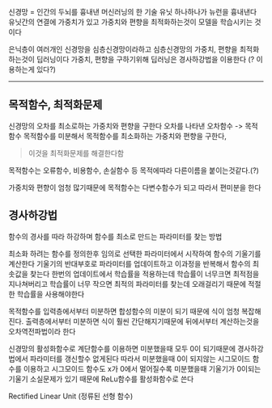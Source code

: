신경망 = 인간의 두뇌를 흉내낸 머신러닝의 한 기술
유닛 하나하나가 뉴런을 흉내낸다
유닛간의 연결에 가중치가 있고 가중치와 편향을 최적화하는것이 모델을 학습시키는 것이다

은닉층이 여러개인 신경망을 심층신경망이라하고 심층신경망의 가중치, 편향을 최적화하는것이 딥러닝이다
가중치, 편향을 구하기위해 딥러닝은 경사하강법을 이용한다 (? 이용하는게 있다?)

---

## 목적함수, 최적화문제
신경망의 오차를 최소로하는 가중치와 편향을 구한다
오차를 나타낸 오차함수 -> 목적함수
목적함수를 미분해서 목적함수를 최소화하는 가중치와 편향을 구한다, 

> 이것을 최적화문제를 해결한다함 

목적함수는 오류함수, 비용함수, 손실함수 등 목적에따라 다른이름을 붙이는것같다.(?)

가중치와 편향이 엄청 많기때문에 목적함수는 다변수함수가 되고 따라서 편미분을 한다


## 경사하강법

함수의 경사를 따라 하강하며 함수를 최소로 만드는 파라미터를 찾는 방법

최소화 하려는 함수를 정의한후
임의로 선택한 파라미터에서 시작하여 함수의 기울기를 계산한다
기울기의 반대부호로 파라미터를 업데이트하고 이과정을 반복해서 함수의 최솟값을 찾는다
한번의 업데이트에서 학습률을 적용하는데 학습률이 너무크면 최적점을 지나쳐버리고 학습률이 너무 작으면 최적의 파라미터를 찾는데 오래걸리기 때문에 적절한 학습률을 사용해야한다


목적함수를 입력층에서부터 미분하면 합성함수의 미분이 되기 때문에 식이 엄청 복잡해진다. 출력층에서부터 미분하면 식이 훨씬 간단해지기때문에 뒤에서부터 계산하는것을 오차역전파법이라 한다

신경망의 활성화함수로 계단함수를 이용하면 미분했을때 모두 0이 되기때문에 경사하강법에서 파라미터를 갱신할수 없게된다 따라서 미분했을때 0이 되지않는 시그모이드 함수를 이용하고 시그모이드 함수도 x가 0에서 멀어질수록 미분했을때 기울기가 0이되는 기울기 소실문제가 있기 때문에 ReLu함수를 활성화함수로 쓴다

Rectified Linear Unit (정류된 선형 함수)



